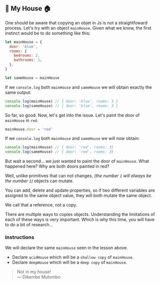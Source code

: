 ## 🌟 My House 🏠

One should be aware that copying an objet in Js is not a straightfoward process.
Let's try with an object `mainHouse`. Given what we know, the first instinct
would be to do something like this:

```js
let mainHouse = {
  door: 'blue',
  rooms: {
    bedrooms: 2,
    bathrooms: 1,
  },
}

let sameHouse = mainHouse
```

If we `console.log` both `mainHouse` and `sameHouse` we will obtain exactly the
same output:

```js
console.log(mainHouse) // { door: 'blue', rooms: 3 }
console.log(sameHouse) // { door: 'blue', rooms: 3 }
```

So far, so good. Now, let's get into the issue. Let's paint the door of
`mainHouse` in `red`.

```js
mainHouse.door = 'red'
```

If we `console.log` both `mainHouse` and `sameHouse` we will now obtain:

```js
console.log(mainHouse) // { door: 'red', rooms: 3}
console.log(sameHouse) // { door: 'red', rooms: 3}
```

But wait a second... we just wanted to paint the door of `mainHouse`. What
happened here? Why are both doors painted in red?

Well, unlike primitives that can not changes, _(the number `1` will always be
the number `1`)_ objects can mutate.

You can add, delete and update properties, so if two different variables are
assigned to the same object value, they will both mutate the same object.

We call that a reference, not a copy.

There are multiple ways to copies objects. Understanding the limitations of each
of these ways is very important. Which is why this time, you will have to do a
bit of research...

### Instructions

We will declare the same `mainHouse` seen in the lesson above.

- Declare `acidHouse` which will be a `shallow copy` of `mainHouse`.
- Declare `deepHouse` which will be a `deep copy` of `mainHouse`.

> Not in my house! \
> ― Dikembe Mutombo
